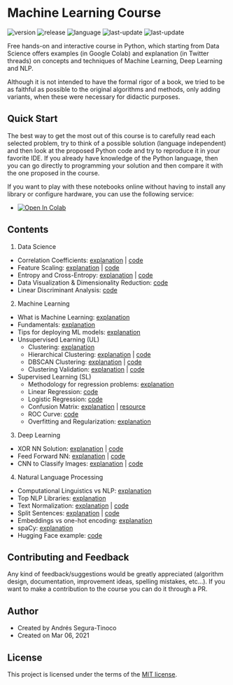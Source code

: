 # Machine Learning Course
![version](https://img.shields.io/badge/version-Dev-blue)
![release](https://img.shields.io/badge/release-0.7.4-blue)
![language](https://img.shields.io/badge/language-Python_3.7%7C3.8-brightgreen)
![last-update](https://img.shields.io/badge/last_update-02/9/2022-orange)
![last-update](https://img.shields.io/badge/license-MIT-orange)

Free hands-on and interactive course in Python, which starting from Data Science offers examples (in Google Colab) and explanation (in Twitter threads) on concepts and techniques of Machine Learning, Deep Learning and NLP.

Although it is not intended to have the formal rigor of a book, we tried to be as faithful as possible to the original algorithms and methods, only adding variants, when these were necessary for didactic purposes.

## Quick Start
The best way to get the most out of this course is to carefully read each selected problem, try to think of a possible solution (language independent) and then look at the proposed Python code and try to reproduce it in your favorite IDE. If you already have knowledge of the Python language, then you can go directly to programming your solution and then compare it with the one proposed in the course.

If you want to play with these notebooks online without having to install any library or configure hardware, you can use the following service:
- <a href="https://colab.research.google.com/github/ansegura7/MachineLearning/blob/master/" target="_blank"><img src="https://colab.research.google.com/assets/colab-badge.svg" alt="Open In Colab"/></a>

## Contents
1. Data Science
- Correlation Coefficients: <a href="https://twitter.com/SeguraAndres7/status/1392925454072524803?s=20" target="_blank">explanation</a> \| <a href="https://colab.research.google.com/drive/1OdjOUc1NNonBfia9Qx4tsfm4-oSYoRMU?usp=sharing" target="_blank">code</a>
- Feature Scaling: <a href="https://twitter.com/SeguraAndres7/status/1410994524894240771?s=20" target="_blank">explanation</a> \| <a href="https://colab.research.google.com/drive/1DsvTezhnwfS7bPAeHHHHLHzcZTvjBzLc?usp=sharing" target="_blank">code</a>
- Entropy and Cross-Entropy: <a href="https://twitter.com/SeguraAndres7/status/1371554857560182790?s=20" target="_blank">explanation</a> \| <a href="https://colab.research.google.com/drive/1c0BcPyK2e_FmdsfOV5la8ZC_u_T80TTf?usp=sharing" target="_blank">code</a>
- Data Visualization & Dimensionality Reduction: <a href="https://colab.research.google.com/drive/17ZBnZKvn-ujWNmNn-4rdI2BU9lsL4Pg3?usp=sharing" target="_blank">code</a>
- Linear Discriminant Analysis: <a href="https://colab.research.google.com/drive/14oqbmxYlYzgSw4MJzp7YrXBXGQ-N2y19?usp=sharing" target="_blank">code</a>

2. Machine Learning
- What is Machine Learning: <a href="https://twitter.com/SeguraAndres7/status/1406325975080656896?s=20" target="_blank">explanation</a>
- Fundamentals: <a href="https://twitter.com/SeguraAndres7/status/1374683470342066177?s=20" target="_blank">explanation</a>
- Tips for deploying ML models: <a href="https://twitter.com/SeguraAndres7/status/1439000608112062474?s=20" target="_blank">explanation</a> 
- Unsupervised Learning (UL)
  - Clustering: <a href="https://twitter.com/SeguraAndres7/status/1382053877101555716?s=20" target="_blank">explanation</a>
  - Hierarchical Clustering: <a href="https://twitter.com/SeguraAndres7/status/1384580865313869826?s=20" target="_blank">explanation</a> \| <a href="https://colab.research.google.com/drive/1yl3_15R-R6Avbkh8jcFSJMsnHyZmjNBm?usp=sharing" target="_blank">code</a>
  - DBSCAN Clustering: <a href="https://twitter.com/SeguraAndres7/status/1382808231270101001?s=20" target="_blank">explanation</a> \| <a href="https://colab.research.google.com/drive/1zeri7dJ3FvrQitsvwQqFZZd0Fjsmvrmb?usp=sharing" target="_blank">code</a>
  - Clustering Validation: <a href="https://twitter.com/SeguraAndres7/status/1383452802848985090?s=20" target="_blank">explanation</a> \| <a href="https://colab.research.google.com/drive/178RYXMXuj61allc6TU29k93FR43QiHtH?usp=sharing" target="_blank">code</a>
- Supervised Learning (SL)
  - Methodology for regression problems: <a href="https://twitter.com/SeguraAndres7/status/1440424284640350217?s=20" target="_blank">explanation</a>
  - Linear Regression: <a href="https://colab.research.google.com/drive/1hVFERSiiQXYZCxLNSBrkDL-3nIw73mwL?usp=sharing" target="_blank">code</a>
  - Logistic Regression: <a href="https://colab.research.google.com/drive/1NR8ZftXvkKU-KJuQUfTc4AAsBzFSTvjQ?usp=sharing" target="_blank">code</a>
  - Confusion Matrix: <a href="https://twitter.com/SeguraAndres7/status/1418668283092422656?s=20" target="_blank">explanation</a> \| <a href="https://docs.google.com/spreadsheets/d/1UbSren8eqou-FwXq-nhXgHROQ7Tistszta832FWb5XU/edit?usp=sharing" target="_blank">resource</a>
  - ROC Curve: <a href="https://colab.research.google.com/drive/1dJJA5w4EgwssogEwJoKqb5ocYX1CKmWv?usp=sharing" target="_blank">code</a>
  - Overfitting and Regularization: <a href="https://twitter.com/SeguraAndres7/status/1359893579737550857?s=20" target="_blank">explanation</a>

3. Deep Learning
- XOR NN Solution: <a href="https://twitter.com/SeguraAndres7/status/1376252172892049414?s=20" target="_blank">explanation</a> \| <a href="https://colab.research.google.com/drive/1p8LfavHB1-VAmDPbjaHi9o5b1B5AYLwf?usp=sharing" target="_blank">code</a>
- Feed Forward NN: <a href="https://twitter.com/SeguraAndres7/status/1374419061656883204?s=20" target="_blank">explanation</a> \| <a href="https://colab.research.google.com/drive/1uv_0qeH4UnINP-g-GCb93-6xDNfvHx00?usp=sharing" target="_blank">code</a>
- CNN to Classify Images: <a href="https://twitter.com/SeguraAndres7/status/1350184192781541376?s=20" target="_blank">explanation</a> \| <a href="https://colab.research.google.com/drive/1SWeCHHwVAViYRFpdg5JyJ-geEpbbJf6G?usp=sharing" target="_blank">code</a>

4. Natural Language Processing
- Computational Linguistics vs NLP: <a href="https://twitter.com/SeguraAndres7/status/1385962128473997314?s=20" target="_blank">explanation</a>
- Top NLP Libraries: <a href="https://twitter.com/SeguraAndres7/status/1391587231505260544?s=20" target="_blank">explanation</a>
- Text Normalization: <a href="https://twitter.com/SeguraAndres7/status/1393661103670972416?s=20" target="_blank">explanation</a> \| <a href="https://colab.research.google.com/drive/1tTWlUUj_sWy0cKAX04MZG-dku3yYSKZJ?usp=sharing" target="_blank">code</a>
- Split Sentences: <a href="https://twitter.com/SeguraAndres7/status/1454124830698115081?s=20" target="_blank">explanation</a> \| <a href="https://colab.research.google.com/drive/1RI6Z56W2GHvfyLQwRTROqn2BvYXKislB?usp=sharing" target="_blank">code</a>
- Embeddings vs one-hot encoding: <a href="https://twitter.com/SeguraAndres7/status/1423001364851007490?s=20" target="_blank">explanation</a>
- spaCy: <a href="https://twitter.com/SeguraAndres7/status/1379518067277987843?s=20" target="_blank">explanation</a>
- Hugging Face example: <a href="https://colab.research.google.com/drive/1SrNjb6ULMHjV7QGbZuuHc3rN5vV6BUnm?usp=sharing" target="_blank">code</a>

## Contributing and Feedback
Any kind of feedback/suggestions would be greatly appreciated (algorithm design, documentation, improvement ideas, spelling mistakes, etc...). If you want to make a contribution to the course you can do it through a PR.

## Author
- Created by Andrés Segura-Tinoco
- Created on Mar 06, 2021

## License
This project is licensed under the terms of the <a href="https://github.com/ansegura7/MachineLearning/blob/main/LICENSE">MIT license</a>.
